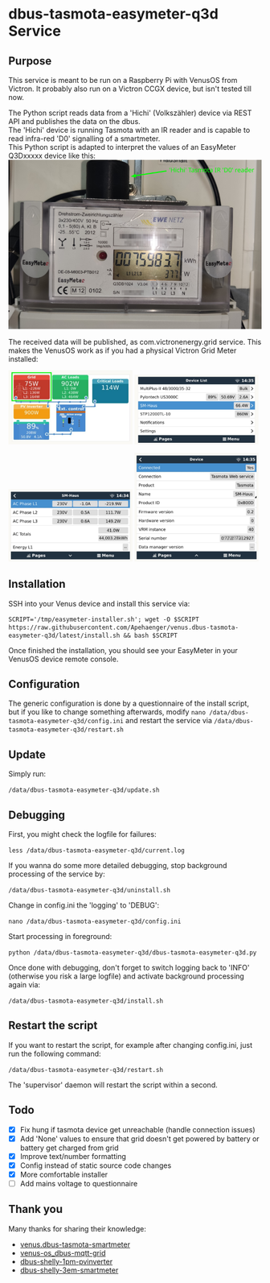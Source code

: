 # dbus-tasmota-easymeter-q3d Service

## Purpose

This service is meant to be run on a Raspberry Pi with VenusOS from Victron.
It probably also run on a Victron CCGX device, but isn't tested till now.

The Python script reads data from a 'Hichi' (Volkszähler) device via REST API and publishes the data on the dbus.<br>
The 'Hichi' device is running Tasmota with an IR reader and is capable to read infra-red 'D0' signalling of a smartmeter.<br>
This Python script is adapted to interpret the values of an EasyMeter Q3Dxxxxx device like this:
![EasyMeter Q3D](assets/EasyMeter-Q3Dxxxxx.png)

The received data will be published, as com.victronenergy.grid service. This makes the VenusOS work as if you had a physical Victron Grid Meter installed:

<p>
     <img src="assets/RemoteConsole-Overview.jpg" width="49%"/>
     <img src="assets/RemoteConsole-Page1.jpg" width="49%"/>
</p>

<p>
     <img src="assets/RemoteConsole-Detail.jpg" width="49%"/>
     <img src="assets/RemoteConsole-Device.jpg" width="49%"/>
</p>

## Installation

SSH into your Venus device and install this service via:
```
SCRIPT='/tmp/easymeter-installer.sh'; wget -O $SCRIPT https://raw.githubusercontent.com/Apehaenger/venus.dbus-tasmota-easymeter-q3d/latest/install.sh && bash $SCRIPT
```
Once finished the installation, you should see your EasyMeter in your VenusOS device remote console.

## Configuration

The generic configuration is done by a questionnaire of the install script,
but if you like to change something afterwards, modify `nano /data/dbus-tasmota-easymeter-q3d/config.ini` and restart the service via `/data/dbus-tasmota-easymeter-q3d/restart.sh`

## Update

Simply run:

`
/data/dbus-tasmota-easymeter-q3d/update.sh
`

## Debugging

First, you might check the logfile for failures:

`less /data/dbus-tasmota-easymeter-q3d/current.log`

If you wanna do some more detailed debugging, stop background processing of the service by:

`/data/dbus-tasmota-easymeter-q3d/uninstall.sh`

Change in config.ini the 'logging' to 'DEBUG':

`nano /data/dbus-tasmota-easymeter-q3d/config.ini`

Start processing in foreground:

`python /data/dbus-tasmota-easymeter-q3d/dbus-tasmota-easymeter-q3d.py`

Once done with debugging, don't forget to switch logging back to 'INFO' (otherwise you risk a large logfile) and activate background processing again via:

`/data/dbus-tasmota-easymeter-q3d/install.sh`

## Restart the script

If you want to restart the script, for example after changing config.ini, just run the following command:

`/data/dbus-tasmota-easymeter-q3d/restart.sh`

The 'supervisor' daemon will restart the script within a second.

## Todo

- [x] Fix hung if tasmota device get unreachable (handle connection issues)
- [x] Add 'None' values to ensure that grid doesn't get powered by battery or battery get charged from grid
- [x] Improve text/number formatting 
- [x] Config instead of static source code changes
- [x] More comfortable installer
- [ ] Add mains voltage to questionnaire

## Thank you

Many thanks for sharing their knowledge:

* [venus.dbus-tasmota-smartmeter](https://github.com/AchimKre/venus.dbus-tasmota-smartmeter)
* [venus-os_dbus-mqtt-grid](https://github.com/mr-manuel/venus-os_dbus-mqtt-grid/blob/master/dbus-mqtt-grid)
* [dbus-shelly-1pm-pvinverter](https://github.com/vikt0rm/dbus-shelly-1pm-pvinverter)
* [dbus-shelly-3em-smartmeter](https://github.com/fabian-lauer/dbus-shelly-3em-smartmeter)